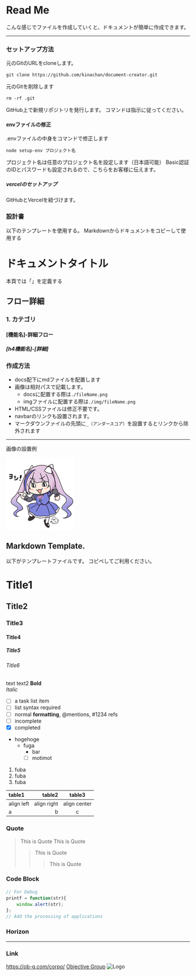# Read Me

こんな感じでファイルを作成していくと、ドキュメントが簡単に作成できます。

---


### セットアップ方法
元のGitのURLをcloneします。

```
git clone https://github.com/kinachan/document-creator.git
```
元のGitを削除します
```
rm -rf .git
```
GitHub上で新規リポジトリを発行します。
コマンドは指示に従ってください。


#### envファイルの修正
.envファイルの中身をコマンドで修正します

```
node setup-env プロジェクト名
```
プロジェクト名は任意のプロジェクト名を設定します（日本語可能）
Basic認証のIDとパスワードも設定されるので、こちらをお客様に伝えます。


##### vercelのセットアップ
GitHubとVercelを紐づけます。


### 設計書

以下のテンプレートを使用する。
Markdownからドキュメントをコピーして使用する

# ドキュメントタイトル

本頁では「」を定義する

## フロー詳細

### 1. カテゴリ

#### [機能名]-詳細フロー

##### [h4機能名]-[詳細]




### 作成方法

- docs配下にmdファイルを配置します
- 画像は相対パスで記載します。
  - docsに配置する際は`./fileName.png`
  - imgファイルに配置する際は`./img/fileName.png`
- HTML/CSSファイルは修正不要です。
- navbarのリンクも設置されます。
- マークダウンファイルの先頭に`_（アンダースコア）`を設置するとリンクから除外されます

---
画像の設置例

![Logo](./img/yoshi_cocoa.png)


## Markdown Template.
以下がテンプレートファイルです。
コピペしてご利用ください。


# Title1
## Title2
### Title3
#### Title4
##### Title5
###### Title6
text
text2
**Bold**  
*Italic*  


- [ ] a task list item
- [ ] list syntax required
- [ ] normal **formatting**, @mentions, #1234 refs
- [ ] incomplete
- [x] completed
- hogehoge
  - fuga
    - bar
    - [ ] motimot
1. fuba
1. fuba
1. fuba

|table1|table2|table3|
|:--|--:|:--:|
|align left|align right|align center|
|a|b|c|

### Quote
>This is Quote
>This is Quote
>>This is Quote
>>>This is Quote


### Code Block
```JavaScript
// For Debug
printf = function(str){
    window.alert(str);
};
// Add the processing of applications
```
### Horizon
---
### Link
https://ob-g.com/corpo/
[Objective Group](https://ob-g.com/corpo/)
![Logo](https://ob-g.com/obg_staging/wp-content/themes/obg/res/img/03_slider/top.jpg)
